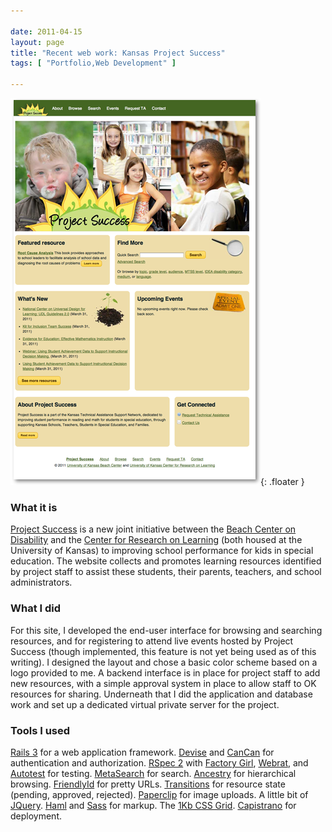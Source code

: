 ```yaml
---

date: 2011-04-15
layout: page
title: "Recent web work: Kansas Project Success"
tags: [ "Portfolio,Web Development" ]

---
```


![cover](/assets/images/content/project-success.png){: .floater }

### What it is

[Project Success](http://kansasprojectsuccess.org/) is a
new joint initiative between the [Beach Center on
Disability](http://beachcenter.org/) and the [Center for Research on
Learning](http://kucrl.org/) (both housed at the University of Kansas)
to improving school performance for kids in special education. The
website collects and promotes learning resources identified by project
staff to assist these students, their parents, teachers, and school
administrators.

### What I did

For this site, I developed the end-user interface for
browsing and searching resources, and for registering to attend live
events hosted by Project Success (though implemented, this feature is
not yet being used as of this writing). I designed the layout and chose
a basic color scheme based on a logo provided to me. A backend interface
is in place for project staff to add new resources, with a simple
approval system in place to allow staff to OK resources for sharing.
Underneath that I did the application and database work and set up a
dedicated virtual private server for the project.

### Tools I used

[Rails 3](http://rubyonrails.org/) for a web
application framework. [Devise](https://github.com/plataformatec/devise)
and [CanCan](https://github.com/ryanb/cancan) for authentication and
authorization. [RSpec 2](https://github.com/rspec/rspec) with [Factory
Girl](https://github.com/thoughtbot/factory_girl),
[Webrat](https://github.com/brynary/webrat), and
[Autotest](http://rubygems.org/gems/autotest) for testing.
[MetaSearch](https://github.com/ernie/meta_search) for search.
[Ancestry](https://github.com/stefankroes/ancestry) for hierarchical
browsing. [FriendlyId](https://github.com/norman/friendly_id) for pretty
URLs. [Transitions](https://github.com/qoobaa/transitions) for resource
state (pending, approved, rejected).
[Paperclip](https://github.com/thoughtbot/paperclip) for image uploads.
A little bit of [JQuery](http://jquery.com/).
[Haml](http://haml-lang.com/) and [Sass](http://sass-lang.com/) for
markup. The [1Kb CSS Grid](http://1kbgrid.com/).
[Capistrano](https://github.com/capistrano/capistrano) for deployment.
